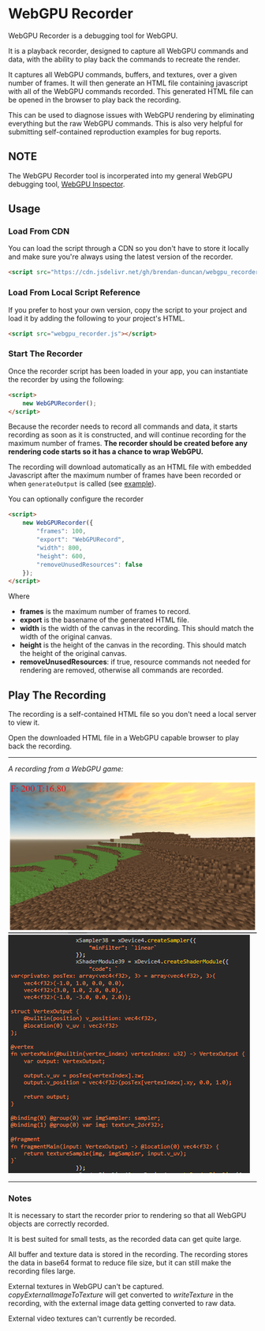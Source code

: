 # WebGPU Recorder

WebGPU Recorder is a debugging tool for WebGPU.

It is a playback recorder, designed to capture all WebGPU commands and data, with the ability to play back the commands to recreate the render.

It captures all WebGPU commands, buffers, and textures, over a given number of frames. It will then generate an HTML file containing javascript with all of the WebGPU commands recorded. This generated HTML file can be opened in the browser to play back the recording.

This can be used to diagnose issues with WebGPU rendering by eliminating everything but the raw WebGPU commands. This is also very helpful for submitting self-contained reproduction examples for bug reports.

## NOTE

The WebGPU Recorder tool is incorperated into my general WebGPU debugging tool, [WebGPU Inspector](https://github.com/brendan-duncan/webgpu_inspector).

## Usage

### Load From CDN

You can load the script through a CDN so you don't have to store it locally and make sure you're always using the latest version of the recorder.

```html
<script src="https://cdn.jsdelivr.net/gh/brendan-duncan/webgpu_recorder/webgpu_recorder.js"></script>
````

### Load From Local Script Reference

If you prefer to host your own version, copy the script to your project and load it by adding the following to your project's HTML.

```html
<script src="webgpu_recorder.js"></script>
````

### Start The Recorder

Once the recorder script has been loaded in your app, you can instantiate the recorder by using the following:

```html
<script>
    new WebGPURecorder();
</script>
```

Because the recorder needs to record all commands and data, it starts recording as soon as it is constructed, and will continue recording for the maximum number of frames. **The recorder should be created before any rendering code starts so it has a chance to wrap WebGPU.**

The recording will download automatically as an HTML file with embedded Javascript after the maximum number of frames have been recorded or when `generateOutput` is called (see [example](test/test3.html)).

You can optionally configure the recorder

```html
<script>
    new WebGPURecorder({
        "frames": 100,
        "export": "WebGPURecord",
        "width": 800,
        "height": 600,
        "removeUnusedResources": false
    });
</script>
```

Where

* **frames** is the maximum number of frames to record.
* **export** is the basename of the generated HTML file.
* **width** is the width of the canvas in the recording. This should match the width of the original canvas.
* **height** is the height of the canvas in the recording. This should match the height of the original canvas.
* **removeUnusedResources**: if true, resource commands not needed for rendering are removed, otherwise all commands are recorded.

## Play The Recording

The recording is a self-contained HTML file so you don't need a local server to view it.

Open the downloaded HTML file in a WebGPU capable browser to play back the recording.

***
*A recording from a WebGPU game:*

![Recording Screenshot](test/test2.png)
![Recording Code](test/test2_code.png)

***

### Notes

It is necessary to start the recorder prior to rendering so that all WebGPU objects are correctly recorded.

It is best suited for small tests, as the recorded data can get quite large.

All buffer and texture data is stored in the recording. The recording stores the data in base64 format to reduce file size, but it can still make the recording files large.

External textures in WebGPU can't be captured. _copyExternalImageToTexture_ will get converted to _writeTexture_ in the recording, with the external image data getting converted to raw data.

External video textures can't currently be recorded.
